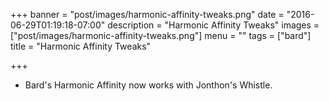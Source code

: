 +++
banner = "post/images/harmonic-affinity-tweaks.png"
date = "2016-06-29T01:19:18-07:00"
description = "Harmonic Affinity Tweaks"
images = ["post/images/harmonic-affinity-tweaks.png"]
menu = ""
tags = ["bard"]
title = "Harmonic Affinity Tweaks"

+++
* Bard's Harmonic Affinity now works with Jonthon's Whistle.
<!--more-->